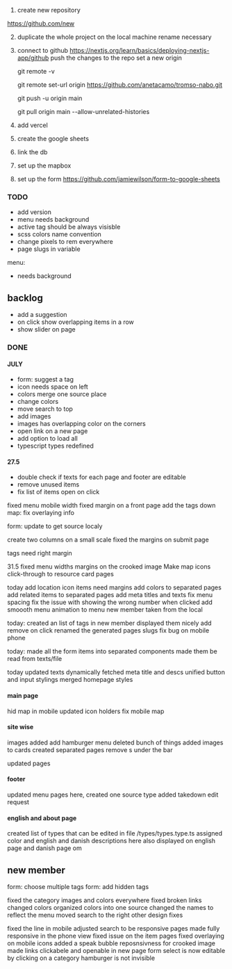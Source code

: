 1. create new repository

https://github.com/new

2. duplicate the whole project on the local machine
   rename necessary

3. connect to github
   https://nextjs.org/learn/basics/deploying-nextjs-app/github
   push the changes to the repo
   set a new origin

   git remote -v

   git remote set-url origin https://github.com/anetacamo/tromso-nabo.git

   git push -u origin main

   git pull origin main --allow-unrelated-histories

4. add vercel
5. create the google sheets
6. link the db
7. set up the mapbox
8. set up the form
   https://github.com/jamiewilson/form-to-google-sheets

### TODO

- add version
- menu needs background
- active tag should be always visisble
- scss colors name convention
- change pixels to rem everywhere
- page slugs in variable

menu:

- needs background

## backlog

- add a suggestion
- on click show overlapping items in a row
- show slider on page

### DONE

#### JULY

- form: suggest a tag
- icon needs space on left
- colors merge one source place
- change colors
- move search to top
- add images
- images has overlapping color on the corners
- open link on a new page
- add option to load all
- typescript types redefined

#### 27.5

- double check if texts for each page and footer are editable
- remove unused items
- fix list of items open on click

fixed menu mobile width
fixed margin on a front page
add the tags down
map: fix overlaying info

form: update to get source localy

create two columns on a small scale
fixed the margins on submit page

tags need right margin

31.5
fixed menu widths
margins on the crooked image
Make map icons click-through to resource card pages

today
add location icon
items need margins
add colors to separated pages
add related items to separated pages
add meta titles and texts
fix menu spacing
fix the issue with showing the wrong number when clicked
add smoooth menu animation to menu
new member taken from the local

today:
created an list of tags in new member
displayed them nicely
add remove on click
renamed the generated pages slugs
fix bug on mobile phone

today:
made all the form items into separated components
made them be read from texts/file

today
updated texts
dynamically fetched meta title and descs
unified button and input stylings
merged homepage styles

#### main page

hid map in mobile
updated icon holders
fix mobile map

#### site wise

images added
add hamburger menu
deleted bunch of things
added images to cards
created separated pages
remove s under the bar

updated pages

#### footer

updated menu pages here, created one source type
added takedown edit request

#### english and about page

created list of types that can be edited in file /types/types.type.ts
assigned color and english and danish descriptions here
also displayed on english page and danish page om

## new member

form: choose multiple tags
form: add hidden tags

fixed the category images and colors everywhere
fixed broken links
changed colors
organized colors into one source
changed the names to reflect the menu
moved search to the right
other design fixes

fixed the line in mobile
adjusted search to be responsive
pages made fully responsive in the phone view
fixed issue on the item pages
fixed overlaying on mobile icons
added a speak bubble
reposnsivness for crooked image
made links clickabele and openable in new page
form select is now editable by clicking on a category
hamburger is not invisible
